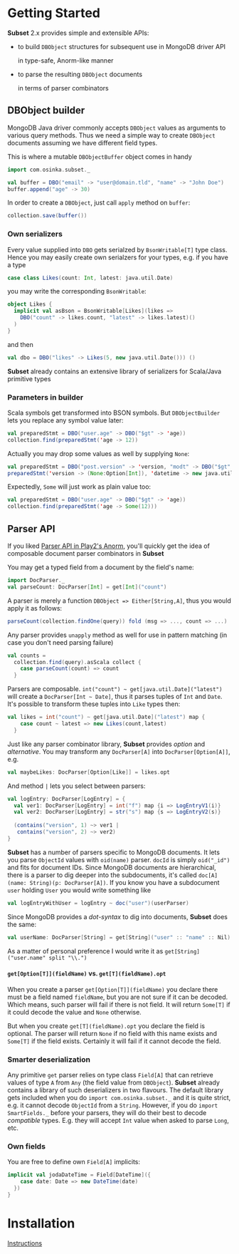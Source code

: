 # Getting Started

**Subset** 2.x provides simple and extensible APIs:

* to build `DBObject` structures for subsequent use in MongoDB driver API

  in type-safe, Anorm-like manner
* to parse the resulting `DBObject` documents

  in terms of parser combinators


## DBObject builder

MongoDB Java driver commonly accepts `DBObject` values as arguments to
various query methods.  Thus we need a simple way to create `DBObject`
documents assuming we have different field types.

This is where a mutable `DBObjectBuffer` object comes in handy

```scala
import com.osinka.subset._

val buffer = DBO("email" -> "user@domain.tld", "name" -> "John Doe")
buffer.append("age" -> 30)
```

In order to create a `DBObject`, just call `apply` method on `buffer`:

```scala
collection.save(buffer())
```

### Own serializers

Every value supplied into `DBO` gets serialzed by `BsonWritable[T]`
type class. Hence you may easily create own serialzers for your types,
e.g. if you have a type

```scala
case class Likes(count: Int, latest: java.util.Date)
```

you may write the corresponding `BsonWritable`:

```scala
object Likes {
  implicit val asBson = BsonWritable[Likes](likes =>
    DBO("count" -> likes.count, "latest" -> likes.latest)()
  )
}
```

and then

```scala
val dbo = DBO("likes" -> Likes(5, new java.util.Date())) ()
```

**Subset** already contains an extensive library of serializers for
Scala/Java primitive types

### Parameters in builder

Scala symbols get transformed into BSON symbols. But `DBObjectBuilder`
lets you replace any symbol value later:

```scala
val preparedStmt = DBO("user.age" -> DBO("$gt" -> 'age))
collection.find(preparedStmt('age -> 12))
```

Actually you may drop some values as well by supplying `None`:

```scala
val preparedStmt = DBO("post.version" -> 'version, "modt" -> DBO("$gt" -> 'datetime))
preparedStmt('version -> (None:Option[Int]), 'datetime -> new java.util.Date)
```

Expectedly, `Some` will just work as plain value too:

```scala
val preparedStmt = DBO("user.age" -> DBO("$gt" -> 'age))
collection.find(preparedStmt('age -> Some(12)))
```

## Parser API

If you liked
[Parser API in Play2's Anorm](http://www.playframework.com/documentation/2.0/ScalaAnorm),
you'll quickly get the idea of composable document parser combinators
in **Subset**

You may get a typed field from a document by the field's name:

```scala
import DocParser._
val parseCount: DocParser[Int] = get[Int]("count")
```

A parser is merely a function `DBObject => Either[String,A]`, thus you
would apply it as follows:

```scala
parseCount(collection.findOne(query)) fold (msg => ..., count => ...)
```

Any parser provides `unapply` method as well for use in pattern
matching (in case you don't need parsing failure)

```scala
val counts =
  collection.find(query).asScala collect {
    case parseCount(count) => count
  }
```

Parsers are composable. `int("count") ~ get[java.util.Date]("latest")`
will create a `DocParser[Int ~ Date]`, thus it parses tuples of `Int`
and `Date`. It's possible to transform these tuples into `Like` types
then:

```scala
val likes = int("count") ~ get[java.util.Date]("latest") map {
    case count ~ latest => new Likes(count,latest)
  }
```

Just like any parser combinator library, **Subset** provides *option*
and *alternative*. You may transform any `DocParser[A]` into
`DocParser[Option[A]]`, e.g.

```scala
val maybeLikes: DocParser[Option[Like]] = likes.opt
```

And method `|` lets you select between parsers:

```scala
val logEntry: DocParser[LogEntry] = {
  val ver1: DocParser[LogEntry] = int("f") map {i => LogEntryV1(i)}
  val ver2: DocParser[LogEntry] = str("s") map {s => LogEntryV2(s)}
  
  (contains("version", 1) ~> ver1 |
   contains("version", 2) ~> ver2)
}
```

**Subset** has a number of parsers specific to MongoDB documents. It
lets you parse `ObjectId` values with `oid(name)` parser. `docId` is
simply `oid("_id")` and fits for document IDs. Since MongoDB documents
are hierarchical, there is a parser to dig deeper into the
subdocuments, it's called `doc[A](name: String)(p: DocParser[A])`. If
you know you have a subdocument `user` holding `User` you would write
something like

```scala
val logEntryWithUser = logEntry ~ doc("user")(userParser)
```

Since MongoDB provides a *dot-syntax* to dig into documents,
**Subset** does the same:

```scala
val userName: DocParser[String] = get[String]("user" :: "name" :: Nil)
```

As a matter of personal preference I would write it as
`get[String]("user.name" split "\\.")`

#### `get[Option[T]](fieldName)` vs. `get[T](fieldName).opt`

When you create a parser `get[Option[T]](fieldName)` you declare there
must be a field named `fieldName`, but you are not sure if it can be
decoded. Which means, such parser will fail if there is not field. It
will return `Some[T]` if it could decode the value and `None`
otherwise.

But when you create `get[T](fieldName).opt` you declare the field is
optional. The parser will return `None` if no field with this name
exists and `Some[T]` if the field exists. Certainly it will fail if it
cannot decode the field.

### Smarter deserialization

Any primitive `get` parser relies on type class `Field[A]` that can
retrieve values of type `A` from `Any` (the field value from
`DBObject`). **Subset** already contains a library of such
deserializers in two flavours. The default library gets included when
you do `import com.osinka.subset._` and it is quite strict, e.g. it
cannot decode `ObjectId` from a `String`. However, if you do `import
SmartFields._` before your parsers, they will do their best to decode
*compatible* types. E.g. they will accept `Int` value when asked to
parse `Long`, etc.

### Own fields

You are free to define own `Field[A]` implicits:

```scala
implicit val jodaDateTime = Field[DateTime]({
    case date: Date => new DateTime(date)
  })
}
```

# Installation

[Instructions](http://ls.implicit.ly/osinka/subset2)
